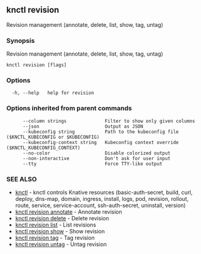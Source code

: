 ## knctl revision

Revision management (annotate, delete, list, show, tag, untag)

### Synopsis

Revision management (annotate, delete, list, show, tag, untag)

```
knctl revision [flags]
```

### Options

```
  -h, --help   help for revision
```

### Options inherited from parent commands

```
      --column strings              Filter to show only given columns
      --json                        Output as JSON
      --kubeconfig string           Path to the kubeconfig file ($KNCTL_KUBECONFIG or $KUBECONFIG)
      --kubeconfig-context string   Kubeconfig context override ($KNCTL_KUBECONFIG_CONTEXT)
      --no-color                    Disable colorized output
      --non-interactive             Don't ask for user input
      --tty                         Force TTY-like output
```

### SEE ALSO

* [knctl](knctl.md)	 - knctl controls Knative resources (basic-auth-secret, build, curl, deploy, dns-map, domain, ingress, install, logs, pod, revision, rollout, route, service, service-account, ssh-auth-secret, uninstall, version)
* [knctl revision annotate](knctl_revision_annotate.md)	 - Annotate revision
* [knctl revision delete](knctl_revision_delete.md)	 - Delete revision
* [knctl revision list](knctl_revision_list.md)	 - List revisions
* [knctl revision show](knctl_revision_show.md)	 - Show revision
* [knctl revision tag](knctl_revision_tag.md)	 - Tag revision
* [knctl revision untag](knctl_revision_untag.md)	 - Untag revision

